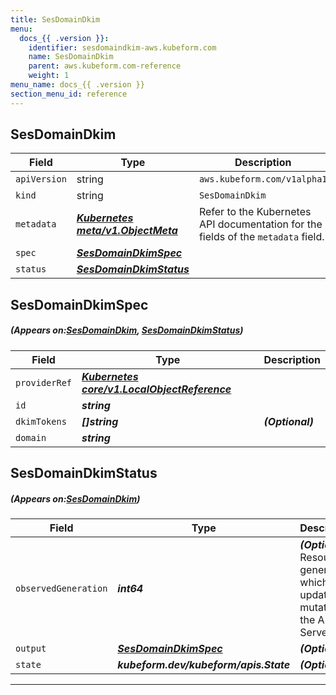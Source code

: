 ```yaml
---
title: SesDomainDkim
menu:
  docs_{{ .version }}:
    identifier: sesdomaindkim-aws.kubeform.com
    name: SesDomainDkim
    parent: aws.kubeform.com-reference
    weight: 1
menu_name: docs_{{ .version }}
section_menu_id: reference
---
```


## SesDomainDkim
| Field | Type | Description |
| ------ | ----- | ----------- |
| `apiVersion` | string | `aws.kubeform.com/v1alpha1` |
|    `kind` | string | `SesDomainDkim` |
| `metadata` | ***[Kubernetes meta/v1.ObjectMeta](https://kubernetes.io/docs/reference/generated/kubernetes-api/v1.13/#objectmeta-v1-meta)***|Refer to the Kubernetes API documentation for the fields of the `metadata` field.|
| `spec` | ***[SesDomainDkimSpec](#SesDomainDkimSpec)***||
| `status` | ***[SesDomainDkimStatus](#SesDomainDkimStatus)***||
## SesDomainDkimSpec
##### (Appears on:[SesDomainDkim](#SesDomainDkim), [SesDomainDkimStatus](#SesDomainDkimStatus))
| Field | Type | Description |
| ------ | ----- | ----------- |
| `providerRef` | ***[Kubernetes core/v1.LocalObjectReference](https://kubernetes.io/docs/reference/generated/kubernetes-api/v1.13/#localobjectreference-v1-core)***||
| `id` | ***string***||
| `dkimTokens` | ***[]string***| ***(Optional)*** |
| `domain` | ***string***||
## SesDomainDkimStatus
##### (Appears on:[SesDomainDkim](#SesDomainDkim))
| Field | Type | Description |
| ------ | ----- | ----------- |
| `observedGeneration` | ***int64***| ***(Optional)*** Resource generation, which is updated on mutation by the API Server.|
| `output` | ***[SesDomainDkimSpec](#SesDomainDkimSpec)***| ***(Optional)*** |
| `state` | ***kubeform.dev/kubeform/apis.State***| ***(Optional)*** |
---
